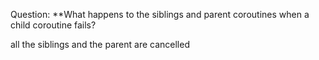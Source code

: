 Question:
**What happens  to the siblings and parent coroutines when a child coroutine fails?
<div class="hint">
  all the siblings and the parent are cancelled
</div>

